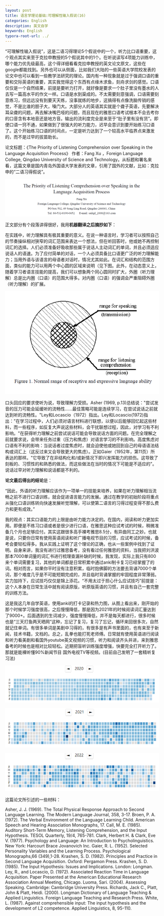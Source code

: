 ```yaml
---
layout: post
title: 语言学理论基础:可理解性输入假说(16)
categories: English
description: 英文自学
keywords: English
typora-root-url: ../
---
```


“可理解性输入假说”，这是二语习得理论5个假说中的一个，听力比口语重要，这个观点其实来至于克拉申教授的5个假说其中的1个。在听说读写4项能力训练中，哪个能力优先级最高，这个得详细看看克拉申教授的英文论文原文，这些在google都能找到。另外也可以从侧面，比如我们大陆的一些英语大学院校发表的论文中也可以看到一些教学法研究的理论。国内有一种现象就是过于强调口语的重要和交际英语的重要，其实我觉得这个东西有点缘木求鱼，刻舟求剑的感觉。口语仅仅是一个自然结果，前提是要听力打开，就好像是要求一个肚子里没有墨水的人去写一篇高水平的作文一样。口语是水到渠成的。不太需要刻意强调，口语需要刻意练习，但远远没有到要天天练，没事就练的地步，这搞得有点像洗脑传销的感觉，不是比谁的胆子大，嗓门大。大部分人的英语其实就是个聋子英语，先要解决耳朵聋的问题，再去解决嘴巴哑的问题，而且现在的雅思口语考试根本不会去考你的口音含有本地音还是地方音。输出的流利度完全是来至于“肚子里有没有货”。即便口语一窍不通，如果做到了很强大的听力能力，迟早会意识到要开始练习口语了。这个开始练习口语的时间点，一定是听力达到了一个较高水平临界点来激发的，而不是过早的拔苗助长。

论文标题：《The Priority of Listening Comprehension over Speaking in the Language Acquisition Process》 作者：Fang Xu ，Foreign Language College, Qingdao University of Science and Technology。从标题和署名来看，这篇文章是国内青岛外国语大学发表的文章，引用了国外的文献，比如：克拉申的“二语习得假说”。

![Acrobat_mq0oIaEyxR](/images/posts/Acrobat_mq0oIaEyxR.png)

正文部分有个段落讲得很好，我用**机器翻译之后摘抄如下**：

在实践中，听力理解具有极其重要的意义。在说一种语言时，学习者可以按照自己的节奏操纵相对狭窄的词汇范围来表达一个想法，但在听回答时，他或她不再控制词汇的选择。人们必须准备好吸收那些属于说话人主动词汇的单词，并且必须适应说话人的语速。为了应付简单的对话，一个人必须具备比口语更广泛的听力理解能力；当用外语与该语言的母语者对话时，情况尤其如此。在词汇和结构的范围方面，类似的能力可以用两个中心圆的区域来说明（见下图。此外，在动态意义上，随着学习者语言技能的提高，我们可以想象两个同心圆同时扩大，外圈（听力理解）总是比内圈（口语）的范围大得多。对内圈（口语）的强调会严重阻碍外圈（听力理解）的扩展。

![Acrobat_np2IPJkcQx](/images/posts/Acrobat_np2IPJkcQx.png)

口头回应的要求使听为说，导致理解力受损。Asher (1969, p.13)总结说："尝试发音的压力可能会延缓听的流畅性......最佳策略可能是连续学习，在尝试说话之前就达到听的流畅性。"Ley和Locascio（1972）指出。Ley和Locascio(1972)指出："在学习过程中，人们必须对语言材料进行联想，以便以后能够回忆起这些材料，而一些程序，如反复大声说这些材料，会干扰联想过程，因此，对学习有不利影响。"在获得听力理解之前尝试说话可能会导致说话方面的问题。在完全理解之前就要求说，会带来任务过重（压力和焦虑）对语言学习的不利影响。高度焦虑对口语有不利的影响：当说话者过度焦虑时，就会迫使他或她回到自己的母语语法结构或词汇上（这反过来又会导致更大的焦虑）。正如Gaier（1952年，第11页）所表达的那样。"它导致了在非结构化和/或新情况下即兴发挥能力的损伤。这导致了刻板的、习惯性的和熟悉的做法，而这些做法在当时的情况下可能是不适应的"。说话过早对听力理解和说话都是不利的。

**论文最后得出的结论**是：

“因此，外语的听力理解应该作为一项单一的技能来培养，如果在听力理解相当流畅之前不进行口语训练，就会促进语言能力的发展。通过在教学的初始阶段将重点从强化口语训练转向快速发展听觉理解，可以使第二语言的习得过程变得不那么费力和更有成效。”



我的观点：其实口语能力的上限是由听力能力决定的。在国内，阅读和听力更加实用。即便是不练习口语或者是很少进行口语，在雅思这种应试考试的时候，稍微准备几个月也足够应付。其实这跟很多高手裸考雅思8.5分，有异曲同工之妙。也就是说，只要你日常有使用英语阅读和听广播电视节目的习惯，应试考试的时候，备考会要轻松得多。我从实践上证明了这个理论的正确，也从一些案例中找到了证明。自身来讲，我没有进行过雅思备考，没有看过任何雅思的资料，当我把刘洪波那本7000单词量的词汇书进行梳理查漏补缺的时候，我发现，实际上我只有800来个单词需要复习，其他的单词都是日常积累中通过anki制卡复习已经掌握了的词。相对而言，如果你平时没有注意积累，临时抱佛脚的方法要去背诵7000个单词，那个难度几乎是不可能短期完成的，并且临时背诵掌握的牢固程度非常薄弱。实力加持下，应试技巧仅仅是锦上添花。“不用太过于担心什么应试技巧”前提是：这个人本身在日常生活中就有阅读原版，听原版英语的习惯，并且有自己一套完整的训练方法。

这是我这几年自学英语，使用anki的打卡记录和热力图，从图上看出来，刚开始的那个时候学习强度很高，之后慢慢降低，那是因为2021年的时候阅读词汇量达到了9000+。后面遇到的生词减少，强度慢慢降低，并不是每天都进行，很多时候也是“三天打鱼两天晒网”这种，忘记了复习，复习了忘记，循环来回很多次，自然就记住单词。有很多单词是美剧中习得的，有很多是有声书里面的，也有来至于新闻，技术书籍，文档的。总之，乱拳也能打死老师傅。日常就有使用英语进行阅读和听力看美剧和看国外youtube英文视频的习惯，听力和阅读齐头并进，来到雅思备考的时候也是相对比较轻松。近期把盲听训练强度增强，快要完全打开听力了。那就是能裸听懂90%新闻节目 国外电视TV等视频。(目前自己发明了一套精听复习法)

![anki_GPR69UNHoK](/images/posts/anki_GPR69UNHoK.png)

![anki_Hhn1WjTAHB](/images/posts/anki_Hhn1WjTAHB.png)

![anki_kSzcXDExqC](/images/posts/anki_kSzcXDExqC.png)





这篇论文所引述的一些材料：

Asher, J. J. (1969). The Total Physical Response Approach to Second Language Learning. The Modern Language
Journal, 358, 3-17.
Broen, P. A. (1972). The Verbal Environment of the Language Learning Child. American Speech and Hearing
Association Monographs, 17.
Call, M. E. (1985). Auditory Short-Term Memory, Listening Comprehension, and the Input Hypothesis. TESOL
Quarterly, 19/4, 765-781.
Clark, Herbert H. & Clark, Eve V. (1977). Psychology and Language: An Introduction to Psycholinguistics. New
York: Harcourt Brace Jovanovich Inc.
Gaier, R. L. (1952). Selected Personality Variables and the Learning Process. Psychological Monographs,66
(349),1-28.
Krashen, S. D. (1982). Principles and Practice in Second Language Acquisition. Oxford: Pergamon Press.
Krashen, S. D. (1985). The Input Hypothesis: Issues and Implications. London: Longman.
Ley, R., and Locascio, D. (1972). Associated Reaction Time in Language Acquisition. Paper Presented at the
American Educational Research Association Annual Meeting, Chicago.
Luoma, Sari. (2004). Assessing Speaking. Cambridge: Cambridge University Press.
Richards, Jack C., Platt, John & Platt, Heidi. (2000). Longman Dictionary of Language Teaching & Applied
Linguistics. Foreign Language Teaching and Research Press.
White, L. (1987). Against comprehensible input: The input hypothesis and the development of L2 competence.
Applied Linguistics, 8, 95-110.


